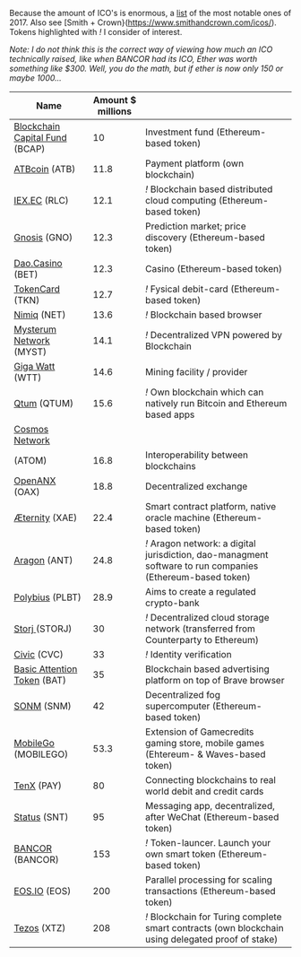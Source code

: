 Because the amount of ICO's is enormous, a [list](https://next.autonomous.com/download-token-mania/) of the most notable ones of 2017. Also see [Smith + Crown}(https://www.smithandcrown.com/icos/). Tokens highlighted with *!* I consider of interest.

*Note: I do not think this is the correct way of viewing how much an ICO technically raised, like when BANCOR had its ICO, Ether was worth something like $300. Well, you do the math, but if ether is now only 150 or maybe 1000...*

| Name | Amount $ millions |  |
| --------- | -------- | -------- |
| [Blockchain Capital Fund](http://blockchain.capital/) (BCAP) | 10 | Investment fund (Ethereum-based token) |
| [ATBcoin](https://atbcoin.com/) (ATB) | 11.8 | Payment platform (own blockchain)  |
| [IEX.EC](http://iex.ec/) (RLC) | 12.1 | *!* Blockchain based distributed cloud computing (Ethereum-based token) |
| [Gnosis](https://gnosis.pm/) (GNO) | 12.3 | Prediction market; price discovery (Ethereum-based token) |
| [Dao.Casino](https://dao.casino/) (BET) | 12.3 | Casino (Ethereum-based token) |
| [TokenCard](https://tokencard.io/) (TKN) | 12.7 | *!* Fysical debit-card (Ethereum-based token) | 
| [Nimiq](https://nimiq.com/) (NET) | 13.6 | *!* Blockchain based browser |
| [Mysterum Network](https://mysterium.network/) (MYST) | 14.1 | *!* Decentralized VPN powered by Blockchain |
| [Giga Watt](https://cryptonomos.com/wtt/) (WTT) | 14.6 | Mining facility / provider |
| [Qtum](https://qtum.org/en/) (QTUM) | 15.6 | *!* Own blockchain which can natively run Bitcoin and Ethereum based apps |
| [Cosmos Network](https://cosmos.network/) 
(ATOM) | 16.8 | Interoperability between blockchains |
| [OpenANX](https://www.openanx.org/en/) (OAX) | 18.8 | Decentralized exchange |
| [Æternity](https://www.aeternity.com/) (XAE) | 22.4 | Smart contract platform, native oracle machine (Ethereum-based token) |
| [Aragon](https://aragon.one/) (ANT) | 24.8 | *!* Aragon network: a digital jurisdiction, dao-managment software to run companies (Ethereum-based token) |
| [Polybius](https://polybius.io/) (PLBT) | 28.9 | Aims to create a regulated crypto-bank |
| [Storj ](https://storj.io/)(STORJ) | 30 | *!* Decentralized cloud storage network (transferred from Counterparty to Ethereum) |
| [Civic](https://www.civic.com/) (CVC) | 33 | *!* Identity verification |
| [Basic Attention Token](https://www.basicattentiontoken.org/) (BAT) | 35 | Blockchain based advertising platform on top of Brave browser |
| [SONM](https://sonm.io/) (SNM) | 42 | Decentralized fog supercomputer (Ethereum-based token) |
| [MobileGo](https://mobilego.io/) (MOBILEGO) | 53.3 | Extension of Gamecredits gaming store, mobile games (Ehtereum- & Waves-based token) |
| [TenX](https://www.tenx.tech/) (PAY) | 80 | Connecting blockchains to real world debit and credit cards |
| [Status](https://status.im/) (SNT) | 95 | Messaging app, decentralized, after WeChat (Ethereum-based token) |
| [BANCOR](https://www.bancor.network/) (BANCOR) | 153 | *!* Token-launcer. Launch your own smart token (Ethereum-based token) |
| [EOS.IO](https://eos.io/) (EOS) | 200 | Parallel processing for scaling transactions (Ethereum-based token)  |
| [Tezos](https://www.tezos.com/) (XTZ) | 208 | *!* Blockchain for Turing complete smart contracts (own blockchain using delegated proof of stake) |
